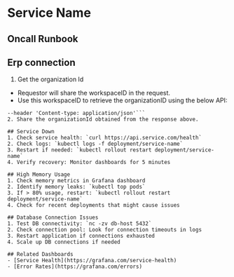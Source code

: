 # Service Name

## Oncall Runbook

## Erp connection
1. Get the organization Id
  * Requestor will share the workspaceID in the request.
  * Use this workspaceID to retrieve the organizationID using the below API:
```curl --location 'https://businesshierarchy-prod-http.internal.cleartax.co/api/businessHierarchy?nodeType=WORKSPACE&getSubtree=true&getOrganisationPath=true&nodeId={workspaceID}' \
--header 'Content-type: application/json'```
2. Share the organizationId obtained from the response above.

## Service Down
1. Check service health: `curl https://api.service.com/health`
2. Check logs: `kubectl logs -f deployment/service-name`
3. Restart if needed: `kubectl rollout restart deployment/service-name`
4. Verify recovery: Monitor dashboards for 5 minutes

## High Memory Usage  
1. Check memory metrics in Grafana dashboard
2. Identify memory leaks: `kubectl top pods`
3. If > 80% usage, restart: `kubectl rollout restart deployment/service-name`
4. Check for recent deployments that might cause issues

## Database Connection Issues
1. Test DB connectivity: `nc -zv db-host 5432`
2. Check connection pool: Look for connection timeouts in logs
3. Restart application if connections exhausted
4. Scale up DB connections if needed

## Related Dashboards
- [Service Health](https://grafana.com/service-health)
- [Error Rates](https://grafana.com/errors)
